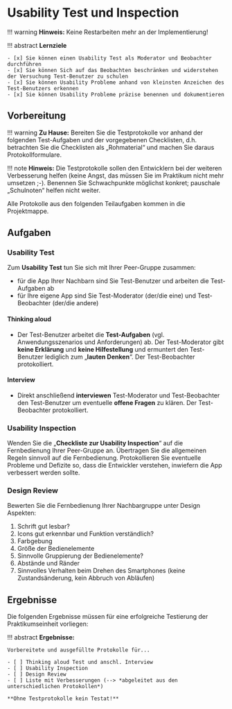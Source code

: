 # Usability Test und Inspection

!!! warning
    **Hinweis:** Keine Restarbeiten mehr an der Implementierung!

!!! abstract 
    **Lernziele**

    - [x] Sie können einen Usability Test als Moderator und Beobachter durchführen
    - [x] Sie können Sich auf das Beobachten beschränken und widerstehen der Versuchung Test-Benutzer zu schulen
    - [x] Sie können Usability Probleme anhand von kleinsten Anzeichen des Test-Benutzers erkennen
    - [x] Sie können Usability Probleme präzise benennen und dokumentieren

## Vorbereitung

!!! warning
     **Zu Hause:** Bereiten Sie die Testprotokolle vor anhand der folgenden Test-Aufgaben und der vorgegebenen Checklisten, d.h. betrachten Sie die Checklisten als „Rohmaterial“ und machen Sie daraus Protokollformulare.

!!! note
    **Hinweis:** Die Testprotokolle sollen den Entwicklern bei der weiteren Verbesserung helfen (keine Angst, das müssen Sie im Praktikum nicht mehr umsetzen ;-). Benennen Sie Schwachpunkte möglichst konkret; pauschale „Schulnoten“ helfen nicht weiter.

Alle Protokolle aus den folgenden Teilaufgaben kommen in die Projektmappe.

## Aufgaben

### Usability Test
Zum **Usability Test** tun Sie sich mit Ihrer Peer-Gruppe zusammen:

* für die App Ihrer Nachbarn sind Sie Test-Benutzer und arbeiten die Test-Aufgaben ab
* für Ihre eigene App sind Sie Test-Moderator (der/die eine) und Test-Beobachter (der/die andere)

#### Thinking aloud
* Der Test-Benutzer arbeitet die **Test-Aufgaben** (vgl. Anwendungsszenarios und Anforderungen) ab. Der Test-Moderator gibt **keine Erklärung** und **keine Hilfestellung** und ermuntert den Test-Benutzer lediglich zum „**lauten Denken**“. Der Test-Beobachter protokolliert.
#### Interview
* Direkt anschließend **interviewen** Test-Moderator und Test-Beobachter den Test-Benutzer um eventuelle **offene Fragen** zu klären. Der Test-Beobachter protokolliert.


### Usability Inspection
Wenden Sie die „**Checkliste zur Usability Inspection**“ auf die Fernbedienung Ihrer Peer-Gruppe an. Übertragen Sie die allgemeinen Regeln sinnvoll auf die Fernbedienung. Protokollieren Sie eventuelle Probleme und Defizite so, dass die Entwickler verstehen, inwiefern die App verbessert werden sollte.

### Design Review
Bewerten Sie die Fernbedienung Ihrer Nachbargruppe unter Design Aspekten:

1. Schrift gut lesbar?
2. Icons gut erkennbar und Funktion verständlich?
3. Farbgebung
4. Größe der Bedienelemente
5. Sinnvolle Gruppierung der Bedienelemente?
6. Abstände und Ränder
7. Sinnvolles Verhalten beim Drehen des Smartphones (keine Zustandsänderung, kein Abbruch von Abläufen)

## Ergebnisse

Die folgenden Ergebnisse müssen für eine erfolgreiche Testierung der Praktikumseinheit vorliegen:

!!! abstract
    __Ergebnisse:__

    Vorbereitete und ausgefüllte Protokolle für...

    - [ ] Thinking aloud Test und anschl. Interview
    - [ ] Usability Inspection
    - [ ] Design Review
    - [ ] Liste mit Verbesserungen (--> *abgeleitet aus den unterschiedlichen Protokollen*)

    **Ohne Testprotokolle kein Testat!**